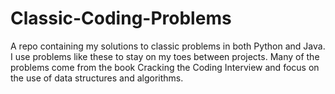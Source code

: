 # Classic-Coding-Problems
A repo containing my solutions to classic problems in both Python and Java. I use problems like these to stay on my toes between projects.
Many of the problems come from the book Cracking the Coding Interview and focus on the use of data structures and algorithms.
